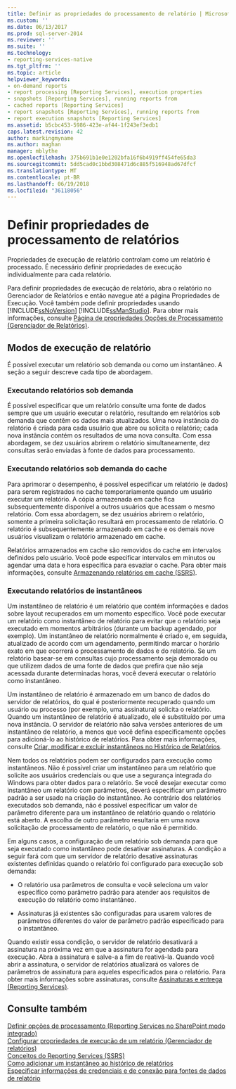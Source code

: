 ```yaml
---
title: Definir as propriedades do processamento de relatório | Microsoft Docs
ms.custom: ''
ms.date: 06/13/2017
ms.prod: sql-server-2014
ms.reviewer: ''
ms.suite: ''
ms.technology:
- reporting-services-native
ms.tgt_pltfrm: ''
ms.topic: article
helpviewer_keywords:
- on-demand reports
- report processing [Reporting Services], execution properties
- snapshots [Reporting Services], running reports from
- cached reports [Reporting Services]
- report snapshots [Reporting Services], running reports from
- report execution snapshots [Reporting Services]
ms.assetid: b5cbc453-5986-423e-af44-1f243ef3edb1
caps.latest.revision: 42
author: markingmyname
ms.author: maghan
manager: mblythe
ms.openlocfilehash: 375b691b1e0e1202bfa16f6b4919ff454fe65da3
ms.sourcegitcommit: 5dd5cad0c1bbd308471d6c885f516948ad67dfcf
ms.translationtype: MT
ms.contentlocale: pt-BR
ms.lasthandoff: 06/19/2018
ms.locfileid: "36118056"
---
```

# <a name="set-report-processing-properties"></a>Definir propriedades de processamento de relatórios
  Propriedades de execução de relatório controlam como um relatório é processado. É necessário definir propriedades de execução individualmente para cada relatório.  
  
 Para definir propriedades de execução de relatório, abra o relatório no Gerenciador de Relatórios e então navegue até a página Propriedades de Execução. Você também pode definir propriedades usando [!INCLUDE[ssNoVersion](../../includes/ssnoversion-md.md)] [!INCLUDE[ssManStudio](../../includes/ssmanstudio-md.md)]. Para obter mais informações, consulte [Página de propriedades Opções de Processamento &#40;Gerenciador de Relatórios&#41;](../processing-options-properties-page-report-manager.md).  
  
## <a name="report-execution-modes"></a>Modos de execução de relatório  
 É possível executar um relatório sob demanda ou como um instantâneo. A seção a seguir descreve cada tipo de abordagem.  
  
### <a name="running-reports-on-demand"></a>Executando relatórios sob demanda  
 É possível especificar que um relatório consulte uma fonte de dados sempre que um usuário executar o relatório, resultando em relatórios sob demanda que contêm os dados mais atualizados. Uma nova instância do relatório é criada para cada usuário que abre ou solicita o relatório; cada nova instância contém os resultados de uma nova consulta. Com essa abordagem, se dez usuários abrirem o relatório simultaneamente, dez consultas serão enviadas à fonte de dados para processamento.  
  
### <a name="running-reports-on-demand-from-cache"></a>Executando relatórios sob demanda do cache  
 Para aprimorar o desempenho, é possível especificar um relatório (e dados) para serem registrados no cache temporariamente quando um usuário executar um relatório. A cópia armazenada em cache fica subsequentemente disponível a outros usuários que acessam o mesmo relatório. Com essa abordagem, se dez usuários abrirem o relatório, somente a primeira solicitação resultará em processamento de relatório. O relatório é subsequentemente armazenado em cache e os demais nove usuários visualizam o relatório armazenado em cache.  
  
 Relatórios armazenados em cache são removidos do cache em intervalos definidos pelo usuário. Você pode especificar intervalos em minutos ou agendar uma data e hora específica para esvaziar o cache. Para obter mais informações, consulte [Armazenando relatórios em cache &#40;SSRS&#41;](caching-reports-ssrs.md).  
  
### <a name="running-reports-from-snapshots"></a>Executando relatórios de instantâneos  
 Um instantâneo de relatório é um relatório que contém informações e dados sobre layout recuperados em um momento específico. Você pode executar um relatório como instantâneo de relatório para evitar que o relatório seja executado em momentos arbitrários (durante um backup agendado, por exemplo). Um instantâneo de relatório normalmente é criado e, em seguida, atualizado de acordo com um agendamento, permitindo marcar o horário exato em que ocorrerá o processamento de dados e do relatório. Se um relatório basear-se em consultas cujo processamento seja demorado ou que utilizem dados de uma fonte de dados que prefira que não seja acessada durante determinadas horas, você deverá executar o relatório como instantâneo.  
  
 Um instantâneo de relatório é armazenado em um banco de dados do servidor de relatórios, do qual é posteriormente recuperado quando um usuário ou processo (por exemplo, uma assinatura) solicita o relatório. Quando um instantâneo de relatório é atualizado, ele é substituído por uma nova instância. O servidor de relatório não salva versões anteriores de um instantâneo de relatório, a menos que você defina especificamente opções para adicioná-lo ao histórico de relatórios. Para obter mais informações, consulte [Criar, modificar e excluir instantâneos no Histórico de Relatórios](create-modify-and-delete-snapshots-in-report-history.md).  
  
 Nem todos os relatórios podem ser configurados para execução como instantâneos. Não é possível criar um instantâneo para um relatório que solicite aos usuários credenciais ou que use a segurança integrada do Windows para obter dados para o relatório. Se você desejar executar como instantâneo um relatório com parâmetros, deverá especificar um parâmetro padrão a ser usado na criação do instantâneo. Ao contrário dos relatórios executados sob demanda, não é possível especificar um valor de parâmetro diferente para um instantâneo de relatório quando o relatório está aberto. A escolha de outro parâmetro resultaria em uma nova solicitação de processamento de relatório, o que não é permitido.  
  
 Em alguns casos, a configuração de um relatório sob demanda para que seja executado como instantâneo pode desativar assinaturas. A condição a seguir fará com que um servidor de relatório desative assinaturas existentes definidas quando o relatório foi configurado para execução sob demanda:  
  
-   O relatório usa parâmetros de consulta e você seleciona um valor específico como parâmetro padrão para atender aos requisitos de execução do relatório como instantâneo.  
  
-   Assinaturas já existentes são configuradas para usarem valores de parâmetros diferentes do valor de parâmetro padrão especificado para o instantâneo.  
  
 Quando existir essa condição, o servidor de relatório desativará a assinatura na próxima vez em que a assinatura for agendada para execução. Abra a assinatura e salve-a a fim de reativá-la. Quando você abrir a assinatura, o servidor de relatórios atualizará os valores de parâmetros de assinatura para aqueles especificados para o relatório. Para obter mais informações sobre assinaturas, consulte [Assinaturas e entrega &#40;Reporting Services&#41;](../subscriptions/subscriptions-and-delivery-reporting-services.md).  
  
## <a name="see-also"></a>Consulte também  
 [Definir opções de processamento &#40;Reporting Services no SharePoint modo integrado&#41;](../set-processing-options-reporting-services-in-sharepoint-integrated-mode.md)   
 [Configurar propriedades de execução de um relatório &#40;Gerenciador de relatórios&#41;](../reports/configure-execution-properties-for-a-report-report-manager.md)   
 [Conceitos do Reporting Services &#40;SSRS&#41;](../reporting-services-concepts-ssrs.md)   
 [Como adicionar um instantâneo ao histórico de relatórios](add-a-snapshot-to-report-history-report-manager.md)   
 [Especificar informações de credenciais e de conexão para fontes de dados de relatório](../report-data/specify-credential-and-connection-information-for-report-data-sources.md)  
  
  
